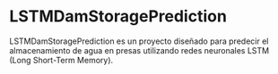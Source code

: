 # LSTMDamStoragePrediction
LSTMDamStoragePrediction es un proyecto diseñado para predecir el almacenamiento de agua en presas utilizando redes neuronales LSTM (Long Short-Term Memory).

